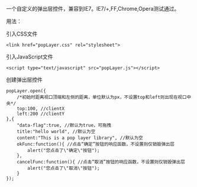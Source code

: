 一个自定义的弹出层控件，兼容到IE7。IE7/+,FF,Chrome,Opera测试通过。

用法：

引入CSS文件

	<link href="popLayer.css" rel="stylesheet">

引入JavaScript文件

	<script type="text/javascript" src="popLayer.js"></script>

创建弹出层控件

	popLayer.open({
		/*初始时距离视口顶端和左侧的距离，单位默认为px，不设置top和left则出现在视口中央*/
		top:100, //clientX
		left:200 //clientY
	},{
		"data-flag":true, //默认为true，可拖拽
		title:"hello world", //默认为空
		content:"This is a pop layer library", //默认为空
		okFunc:function(){ //点击“确定”按钮的响应函数，不设置则仅销毁弹出层
			alert("您点击了\"确定\"按钮");
		},
		cancelFunc:function(){ //点击“取消”按钮的响应函数，不设置则仅销毁弹出层
			alert("您点击了\"取消\"按钮");
		}
	});

	